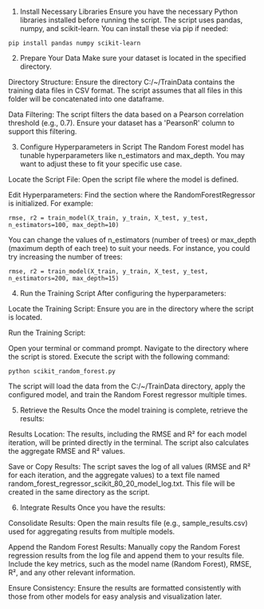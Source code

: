 1. Install Necessary Libraries
Ensure you have the necessary Python libraries installed before running the script. The script uses pandas, numpy, and scikit-learn. You can install these via pip if needed:

```
pip install pandas numpy scikit-learn
```

2. Prepare Your Data
Make sure your dataset is located in the specified directory.

Directory Structure: Ensure the directory C:/~/TrainData contains the training data files in CSV format. The script assumes that all files in this folder will be concatenated into one dataframe.

Data Filtering: The script filters the data based on a Pearson correlation threshold (e.g., 0.7). Ensure your dataset has a 'PearsonR' column to support this filtering.

3. Configure Hyperparameters in Script
The Random Forest model has tunable hyperparameters like n_estimators and max_depth. You may want to adjust these to fit your specific use case.

Locate the Script File: Open the script file where the model is defined.

Edit Hyperparameters: Find the section where the RandomForestRegressor is initialized. For example:

```
rmse, r2 = train_model(X_train, y_train, X_test, y_test, n_estimators=100, max_depth=10)
```

You can change the values of n_estimators (number of trees) or max_depth (maximum depth of each tree) to suit your needs. For instance, you could try increasing the number of trees:

```
rmse, r2 = train_model(X_train, y_train, X_test, y_test, n_estimators=200, max_depth=15)
```

4. Run the Training Script
After configuring the hyperparameters:

Locate the Training Script: Ensure you are in the directory where the script is located.

Run the Training Script:

Open your terminal or command prompt.
Navigate to the directory where the script is stored.
Execute the script with the following command:
```
python scikit_random_forest.py
```
The script will load the data from the C:/~/TrainData directory, apply the configured model, and train the Random Forest regressor multiple times.

5. Retrieve the Results
Once the model training is complete, retrieve the results:

Results Location: The results, including the RMSE and R² for each model iteration, will be printed directly in the terminal. The script also calculates the aggregate RMSE and R² values.

Save or Copy Results: The script saves the log of all values (RMSE and R² for each iteration, and the aggregate values) to a text file named random_forest_regressor_scikit_80_20_model_log.txt. This file will be created in the same directory as the script.

6. Integrate Results
Once you have the results:

Consolidate Results: Open the main results file (e.g., sample_results.csv) used for aggregating results from multiple models.

Append the Random Forest Results: Manually copy the Random Forest regression results from the log file and append them to your results file. Include the key metrics, such as the model name (Random Forest), RMSE, R², and any other relevant information.

Ensure Consistency: Ensure the results are formatted consistently with those from other models for easy analysis and visualization later.

